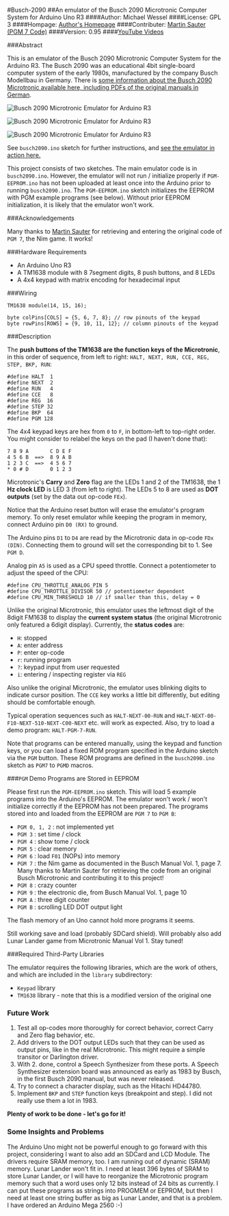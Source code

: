 #Busch-2090
##An emulator of the Busch 2090 Microtronic Computer System for Arduino Uno R3
####Author: Michael Wessel
####License: GPL 3
####Hompage: [Author's Homepage](http://www.michael-wessel.info/)
####Contributer: [Martin Sauter (PGM 7 Code)](http://mobilesociety.typepad.com/) 
####Version: 0.95
####[YouTube Videos](https://www.youtube.com/channel/UC1dEZ22WoacesGdSWdVqfTw)

###Abstract

This is an emulator of the Busch 2090 Microtronic Computer System for
the Arduino R3. The Busch 2090 was an educational 4bit single-board
computer system of the early 1980s, manufactured by the company Busch
Modellbau in Germany. There is [some information about the Busch 2090
Microtronic available here, including PDFs of the
original manuals in German](http://www.busch-model.com/online/?rubrik=82&=6&sprach_id=de).

![Busch 2090 Microtronic Emulator for Arduino R3](https://github.com/lambdamikel/Busch-2090/blob/master/images/img4-small.JPG)

![Busch 2090 Microtronic Emulator for Arduino R3](https://github.com/lambdamikel/Busch-2090/blob/master/images/img5-small.JPG)

![Busch 2090 Microtronic Emulator for Arduino R3](https://github.com/lambdamikel/Busch-2090/blob/master/images/img6-small.JPG)

See ``busch2090.ino`` sketch for further instructions, and 
[see the emulator in action here.](https://www.youtube.com/channel/UC1dEZ22WoacesGdSWdVqfTw)

This project consists of two sketches. The main emulator code is in
``busch2090.ino``. However, the emulator will not run / initialize
properly if ``PGM-EEPROM.ino`` has not been uploaded at least once
into the Arduino prior to running ``busch2090.ino``. The
``PGM-EEPROM.ino`` sketch initializes the EEPROM with PGM example
programs (see below). Without prior EEPROM initialization, it is
likely that the emulator won't work.

###Acknowledgements

Many thanks to [Martin Sauter](http://mobilesociety.typepad.com/) for retrieving and
entering the original code of ``PGM 7``, the Nim game. It works!

###Hardware Requirements

- An Arduino Uno R3 
- A TM1638 module with 8 7segment digits, 8 push buttons, and 8 LEDs
- A 4x4 keypad with matrix encoding for hexadecimal input 

###Wiring 

    TM1638 module(14, 15, 16);

    byte colPins[COLS] = {5, 6, 7, 8}; // row pinouts of the keypad
    byte rowPins[ROWS] = {9, 10, 11, 12}; // column pinouts of the keypad

###Description 

The **push buttons of the TM1638 are the function keys of the
Microtronic**, in this order of sequence, from left to right:
``HALT, NEXT, RUN, CCE, REG, STEP, BKP, RUN``: 

    #define HALT  1 
    #define NEXT  2 
    #define RUN   4
    #define CCE   8
    #define REG  16
    #define STEP 32
    #define BKP  64
    #define PGM 128 

The 4x4 keypad keys are hex from `0` to `F`, in bottom-left to
top-right order. You might consider to relabel the keys on the pad 
(I haven't done that):

    7 8 9 A       C D E F 
    4 5 6 B  ==>  8 9 A B
    1 2 3 C  ==>  4 5 6 7
    * 0 # D       0 1 2 3

Microtronic's **Carry** and **Zero** flag are the LEDs 1 and 2 of the
TM1638, the 1 **Hz clock LED** is LED 3 (from left to right). The LEDs
5 to 8 are used as **DOT outputs** (set by the data out op-code
``FEx``).

Notice that the Arduino reset button will erase the emulator's program 
memory. To only reset emulator while keeping the program in memory, 
connect Arduino pin ``D0 (RX)`` to ground. 

The Arduino pins ``D1`` to ``D4`` are read by the Microtronic data in
op-code ``FDx (DIN)``. Connecting them to ground will set the
corresponding bit to 1. See ``PGM D``.

Analog pin ``A5`` is used as a CPU speed throttle. Connect a
potentiometer to adjust the speed of the CPU: 

    #define CPU_THROTTLE_ANALOG_PIN 5 
    #define CPU_THROTTLE_DIVISOR 50 // potentiometer dependent 
    #define CPU_MIN_THRESHOLD 10 // if smaller than this, delay = 0 

Unlike the original Microtronic, this emulator uses the leftmost digit
of the 8digit FM1638 to display the **current system status** (the
original Microtronic only featured a 6digit display). Currently, the
**status codes** are:

- ``H``: stopped 
- ``A``: enter address 
- ``P``: enter op-code 
- ``r``: running program
- ``?``: keypad input from user requested  
- ``i``: entering / inspecting register via ``REG``  

Also unlike the original Microtronic, the emulator uses blinking
digits to indicate cursor position. The ``CCE`` key works a little bit
differently, but editing should be comfortable enough.

Typical operation sequences such as ``HALT-NEXT-00-RUN`` and
``HALT-NEXT-00-F10-NEXT-510-NEXT-C00-NEXT`` etc. will work as expected.
Also, try to load a demo program: ``HALT-PGM-7-RUN``.

Note that programs can be entered manually, using the keypad and
function keys, or you can load a fixed ROM program specified in the
Arduino sketch via the ``PGM`` button. These ROM programs are defined
in the ``busch2090.ino`` sketch as ``PGM7`` to ``PGMD`` macros. 

###``PGM`` Demo Programs are Stored in EEPROM  

Please first run the ``PGM-EEPROM.ino`` sketch. This will load 5
example programs into the Arduino's EEPROM. The emulator won't work /
won't initialize correctly if the EEPROM has not been prepared.  The
programs stored into and loaded from the EEPROM are ``PGM 7`` to ``PGM
B``:

- ``PGM 0, 1, 2`` : not implemented yet
- ``PGM 3`` : set time / clock 
- ``PGM 4`` : show tome / clock 
- ``PGM 5`` : clear memory
- ``PGM 6`` : load ``F01`` (NOPs) into memory
- ``PGM 7`` : the Nim game as documented in the Busch Manual Vol. 1, page 7. Many thanks to Martin Sauter for
retrieving the code from an original Busch Microtronic and contributing it to this project! 
- ``PGM 8`` : crazy counter
- ``PGM 9`` : the electronic die, from Busch Manual Vol. 1, page 10
- ``PGM A`` : three digit counter 
- ``PGM B`` : scrolling LED DOT output light

The flash memory of an Uno cannot hold more programs it seems. 

Still working save and load (probably SDCard shield). Will probably
also add Lunar Lander game from Microtronic Manual Vol 1. Stay tuned!

###Required Third-Party Libraries 

The emulator requires the following libraries, which are the work of
others, and which are included in the ``library`` subdirectory: 

- ``Keypad`` library
- ``TM1638`` library - note that this is a modified version of the original one 

### Future Work 

1. Test all op-codes more thoroughly for correct behavior, correct Carry and Zero flag
behavior, etc. 
2. Add drivers to the DOT output LEDs such that they can be used as
output pins, like in the real Microtronic. This might require a simple
transitor or Darlington driver.
3. With 2. done, control a Speech Synthesizer from these ports. A
Speech Synthesizer extension board was announced as early as 1983 by
Busch, in the first Busch 2090 manual, but was never released.
4. Try to connect a character display, such as the Hitachi HD44780.
5. Implement ``BKP`` and ``STEP`` function keys (breakpoint and
step). I did not really use them a lot in 1983.

**Plenty of work to be done - let's go for it!**

### Some Insights and Problems

The Arduino Uno might not be powerful enough to go forward with this
project, considering I want to also add an SDCard and LCD Module.  The
drivers require SRAM memory, too.  I am running out of dynamic (SRAM)
memory. Lunar Lander won't fit in. I need at least 396 bytes of SRAM
to store Lunar Lander, or I will have to reorganize the Microtronic
program memory such that a word uses only 12 bits instead of 24 bits
as currently.  I can put these programs as strings into PROGMEM or
EEPROM, but then I need at least one string buffer as big as Lunar
Lander, and that is a problem.  I have ordered an Arduino Mega 2560
:-)



